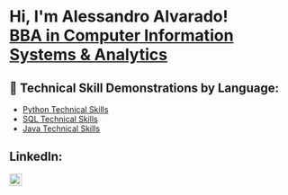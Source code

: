 <h1>Hi, I'm Alessandro Alvarado! <br/><a href="https://www.linkedin.com/in/alessandro-alvarado-8b5457325/">BBA in Computer Information Systems & Analytics</a></h1>

<h2>🧠 Technical Skill Demonstrations by Language:</h2>

- [Python Technical Skills](https://github.com/alessandro-alvarado/PythonTechnicalSkills/blob/main/README.md)
- [SQL Technical Skills](https://github.com/alessandro-alvarado/SQLTechnicalSkills/blob/main/README.md)
- [Java Technical Skills](https://github.com/alessandro-alvarado/JavaTechnicalSkills/blob/main/README.md)


<h2> LinkedIn:</h2>

[<img align="left" alt="JoshMadakor | LinkedIn" width="22px" src="https://cdn.jsdelivr.net/npm/simple-icons@v3/icons/linkedin.svg" />][linkedin]

[linkedin]: https://www.linkedin.com/in/alessandro-alvarado-8b5457325/

<!--
**joshmadakor1/joshmadakor1** is a ✨ _special_ ✨ repository because its `README.md` (this file) appears on your GitHub profile.

Here are some ideas to get you started:

- 🔭 I’m currently working on ...
- 🌱 I’m currently learning ...
- 👯 I’m looking to collaborate on ...
- 🤔 I’m looking for help with ...
- 💬 Ask me about ...
- 📫 How to reach me: ...
- 😄 Pronouns: ...
- ⚡ Fun fact: ...
-->
